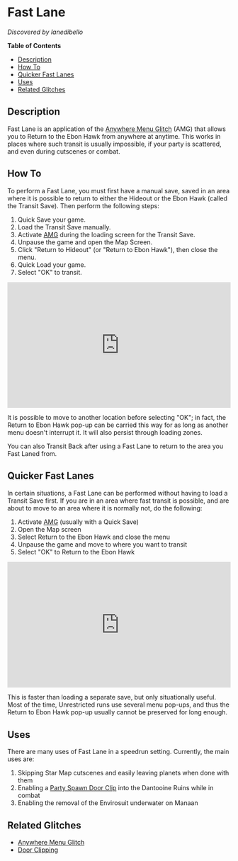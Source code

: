 <style>
.video-container {
  position: relative;
  padding-bottom: 56.25%; /* 16:9 */
  height: 0;
}
.video-container iframe {
  position: absolute;
  top: 0;
  left: 0;
  width: 100%;
  height: 100%;
}
</style>

# Fast Lane

*Discovered by lanedibello*

**Table of Contents**
- [Description](#description)
- [How To](#how-to)
- [Quicker Fast Lanes](#quicker-fast-lanes)
- [Uses](#uses)
- [Related Glitches](#related-glitches)

## Description

Fast Lane is an application of the [Anywhere Menu Glitch](<Anywhere Menu Glitch>) (AMG) that allows you to Return to the Ebon Hawk from anywhere at anytime.  This works in places where such transit is usually impossible, if your party is scattered, and even during cutscenes or combat.

## How To

To perform a Fast Lane, you must first have a manual save, saved in an area where it is possible to return to either the Hideout or the Ebon Hawk (called the Transit Save).  Then perform the following steps:

1. Quick Save your game.
2. Load the Transit Save manually.
3. Activate [AMG](<Anywhere Menu Glitch>) during the loading screen for the Transit Save.
4. Unpause the game and open the Map Screen.
5. Click "Return to Hideout" (or "Return to Ebon Hawk"), then close the menu.
6. Quick Load your game.
7. Select "OK" to transit.

<div class="video-container">
    <iframe title="YouTube video player" src="https://www.youtube.com/embed/NRyoRFxzReM" frameborder="0"></iframe>
</div>

It is possible to move to another location before selecting "OK"; in fact, the Return to Ebon Hawk pop-up can be carried this way for as long as another menu doesn't interrupt it.  It will also persist through loading zones.

You can also Transit Back after using a Fast Lane to return to the area you Fast Laned from.

## Quicker Fast Lanes

In certain situations, a Fast Lane can be performed without having to load a Transit Save first.  If you are in an area where fast transit is possible, and are about to move to an area where it is normally not, do the following:

1. Activate [AMG](<Anywhere Menu Glitch>) (usually with a Quick Save)
2. Open the Map screen
3. Select Return to the Ebon Hawk and close the menu
4. Unpause the game and move to where you want to transit
5. Select "OK" to Return to the Ebon Hawk

<div class="video-container">
    <iframe title="YouTube video player" src="https://www.youtube.com/embed/0jQGP-nOCcE" frameborder="0"></iframe>
</div>

This is faster than loading a separate save, but only situationally useful.  Most of the time, Unrestricted runs use several menu pop-ups, and thus the Return to Ebon Hawk pop-up usually cannot be preserved for long enough.

## Uses

There are many uses of Fast Lane in a speedrun setting.  Currently, the main uses are:

1. Skipping Star Map cutscenes and easily leaving planets when done with them
2. Enabling a [Party Spawn Door Clip](<Door Clipping#party-spawn-door-clips>) into the Dantooine Ruins while in combat
3. Enabling the removal of the Envirosuit underwater on Manaan

## Related Glitches

* [Anywhere Menu Glitch](<Anywhere Menu Glitch>)
* [Door Clipping](<Door Clipping>)
